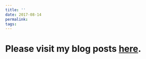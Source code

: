 ```yaml
---
title: ''
date: 2017-08-14
permalink: 
tags:
---
```


Please visit my blog posts [here](https://kexinyang.home.blog/).
======

